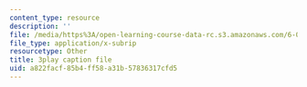 ```yaml
---
content_type: resource
description: ''
file: /media/https%3A/open-learning-course-data-rc.s3.amazonaws.com/6-00-introduction-to-computer-science-and-programming-fall-2008/a822facf85b4ff58a31b57836317cfd5_Q8SoG1OIveU.srt
file_type: application/x-subrip
resourcetype: Other
title: 3play caption file
uid: a822facf-85b4-ff58-a31b-57836317cfd5
---
```

